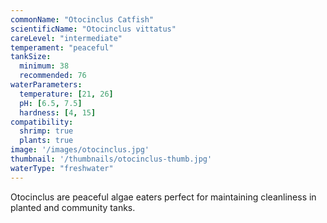```yaml
---
commonName: "Otocinclus Catfish"
scientificName: "Otocinclus vittatus"
careLevel: "intermediate"
temperament: "peaceful"
tankSize:
  minimum: 38
  recommended: 76
waterParameters:
  temperature: [21, 26]
  pH: [6.5, 7.5]
  hardness: [4, 15]
compatibility:
  shrimp: true
  plants: true
image: '/images/otocinclus.jpg'
thumbnail: '/thumbnails/otocinclus-thumb.jpg'
waterType: "freshwater"
---
```

Otocinclus are peaceful algae eaters perfect for maintaining cleanliness in planted and community tanks.